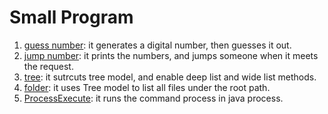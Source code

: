 # Small Program

1. [guess number](https://github.com/hanshihai/jeetcode/blob/master/doc/smallp/GuessIt.java): it generates a digital number, then guesses it out.
2. [jump number](https://github.com/hanshihai/jeetcode/blob/master/doc/smallp/JumpIt.java): it prints the numbers, and jumps someone when it meets the request.
3. [tree](https://github.com/hanshihai/jeetcode/blob/master/doc/smallp/Tree.java): it sutrcuts tree model, and enable deep list and wide list methods.
4. [folder](https://github.com/hanshihai/jeetcode/blob/master/doc/smallp/Folder.java): it uses Tree model to list all files under the root path.
5. [ProcessExecute](https://github.com/hanshihai/jeetcode/blob/master/doc/smallp/ProcessExecute.java): it runs the command process in java process.